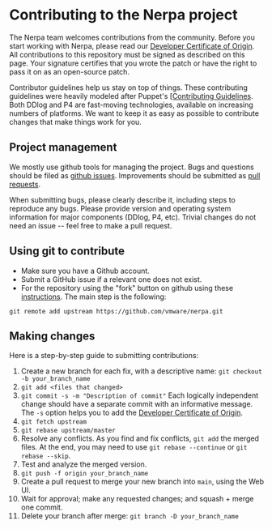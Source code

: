# Contributing to the Nerpa project
The Nerpa team welcomes contributions from the community. Before you start working with Nerpa, please read our [Developer Certificate of Origin](https://cla.vmware.com/dco). All contributions to this repository must be signed as described on this page. Your signature certifies that you wrote the patch or have the right to pass it on as an open-source patch.

Contributor guidelines help us stay on top of things. These contributing guidelines were heavily modeled after Puppet's [[Contributing Guidelines](https://github.com/puppetlabs/puppet/blob/main/CONTRIBUTING.md). Both DDlog and P4 are fast-moving technologies, available on increasing numbers of platforms. We want to keep it as easy as possible to contribute changes that make things work for you.

## Project management
We mostly use github tools for managing the project.  Bugs and questions should be filed as [github issues](https://github.com/vmware/nerpa/issues). Improvements should be submitted as [pull requests](https://github.com/vmware/nerpa/pulls).

When submitting bugs, please clearly describe it, including steps to reproduce any bugs. Please provide version and operating system information for major components (DDlog, P4, etc). Trivial changes do not need an issue -- feel free to make a pull request.

## Using git to contribute
* Make sure you have a Github account.
* Submit a GitHub issue if a relevant one does not exist.
* For the repository using the "fork" button on github using these [instructions](https://help.github.com/articles/fork-a-repo/). The main step is the following:

```shell
git remote add upstream https://github.com/vmware/nerpa.git
```

## Making changes
Here is a step-by-step guide to submitting contributions:
1. Create a new branch for each fix, with a descriptive name: `git checkout -b your_branch_name`
2. `git add <files that changed>`
3. `git commit -s -m "Description of commit"` Each logically independent change should have a separate commit with an informative message. The `-s` option helps you to add the [Developer Certificate of Origin](https://cla.vmware.com/dco).
4. `git fetch upstream`
5. `git rebase upstream/master`
6. Resolve any conflicts. As you find and fix conflicts, `git add` the merged files. At the end, you may need to use `git rebase --continue` or `git rebase --skip`.
7. Test and analyze the merged version.
8. `git push -f origin your_branch_name`
9. Create a pull request to merge your new branch into `main`, using the Web UI.
10. Wait for approval; make any requested changes; and squash + merge one commit.
11. Delete your branch after merge: `git branch -D your_branch_name`

